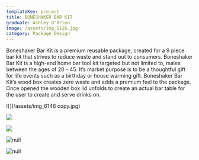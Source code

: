 ```yaml
---
templateKey: project
title: BONESHAKER BAR KIT
graduate: Ashley O'Brien
image: /assets/img_5126.jpg
category: Package Design
---
```

Boneshaker Bar Kit is a premium reusable package, created for a 9 piece bar kit that strives to reduce waste and stand out to consumers.  Boneshaker Bar Kit is a high-end home bar tool kit targeted but not limited to, males between the ages of 20 - 45. It’s market purpose is to be a thoughtful gift for life events such as a birthday or house warming gift. Boneshaker Bar Kit’s wood box creates zero waste and adds a premium feel to the package. Once opened the wooden box lid unfolds to create an actual bar table for the user to create and serve drinks on.

![](/assets/img_6146 copy.jpg)

![](/assets/img_5258.jpg)

![](/assets/img_6135.jpg)

![null](/assets/img_5026.jpg)

![null](/assets/img_6167.jpg)
